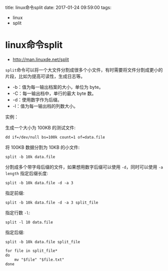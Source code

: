 title: linux命令split
date: 2017-01-24 09:59:00
tags:
- linux
- split

# linux命令split

* <http://man.linuxde.net/split>

`split`命令可以将一个大文件分割成很多个小文件，有时需要将文件分割成更小的片段，比如为提高可读性，生成日志等。

* -b：值为每一输出档案的大小，单位为 byte。 
* -C：每一输出档中，单行的最大 byte 数。 
* -d：使用数字作为后缀。 
* -l：值为每一输出档的列数大小。

实例：

生成一个大小为 100KB 的测试文件:

	dd if=/dev/null bs=100k count=1 of=data.file
	
将 100KB 数据分割为 10KB 的小文件:

	split -b 10k data.file 
	
分割成多个带字母后缀的文件，如果想用数字后缀可以使用 `-d`，同时可以使用 `-a length` 指定后缀长度:

	split -b 10k data.file -d -a 3
	
指定前缀:

	split -b 10k data.file -d -a 3 split_file
	
指定行数 `-l`:

	split -l 10 data.file

指定后缀:

	split -b 10k data.file split_file

	for file in split_file*
	do
	    mv "$file" "$file.txt"
	done
